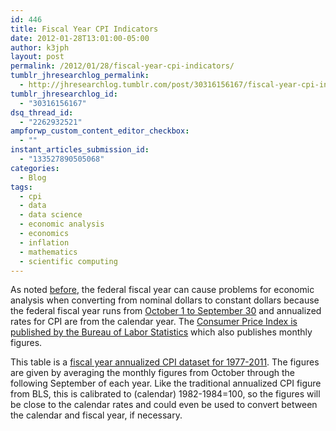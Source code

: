 ```yaml
---
id: 446
title: Fiscal Year CPI Indicators
date: 2012-01-28T13:01:00-05:00
author: k3jph
layout: post
permalink: /2012/01/28/fiscal-year-cpi-indicators/
tumblr_jhresearchlog_permalink:
  - http://jhresearchlog.tumblr.com/post/30316156167/fiscal-year-cpi-indicators
tumblr_jhresearchlog_id:
  - "30316156167"
dsq_thread_id:
  - "2262932521"
ampforwp_custom_content_editor_checkbox:
  - ""
instant_articles_submission_id:
  - "133527890505068"
categories:
  - Blog
tags:
  - cpi
  - data
  - data science
  - economic analysis
  - economics
  - inflation
  - mathematics
  - scientific computing
---
```

As noted [before](/post/30315884879/ex-post-social-discount-rates), the federal fiscal year can cause problems for economic analysis when converting from nominal dollars to constant dollars because the federal fiscal year runs from [October 1 to September 30](http://en.wikipedia.org/wiki/Fiscal_year) and annualized rates for CPI are from the calendar year. The [Consumer Price Index is published by the Bureau of Labor Statistics](http://www.bls.gov/cpi/) which also publishes monthly figures. 

This table is a [fiscal year annualized CPI dataset for 1977-2011](https://www.google.com/fusiontables/DataSource?snapid=S373716kY62). The figures are given by averaging the monthly figures from October through the following September of each year. Like the traditional annualized CPI figure from BLS, this is calibrated to (calendar) 1982-1984=100, so the figures will be close to the calendar rates and could even be used to convert between the calendar and fiscal year, if necessary.
